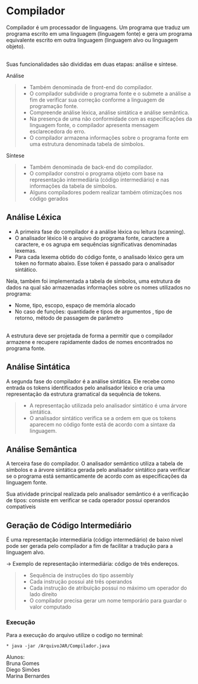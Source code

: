 # Compilador

Compilador é um processador de linguagens. Um programa que traduz um programa escrito em uma linguagem (linguagem fonte) e gera um programa equivalente escrito em outra linguagem (linguagem alvo ou linguagem objeto). <br /> <br />

Suas funcionalidades são divididas em duas etapas: análise e síntese. <br />

Análise <br />
> * Também denominada de front-end do compilador. <br />
> * O compilador subdivide o programa fonte e o submete a análise a fim de verificar sua correção conforme a linguagem de programação fonte. <br />
> * Compreende análise léxica, análise sintática e análise semântica.  <br />
> * Na presença de uma não conformidade com as especificações da linguagem fonte, o compilador apresenta mensagem esclarecedora do erro. <br />
> * O compilador armazena informações sobre o programa fonte em uma estrutura denominada tabela de símbolos. <br />

Síntese <br />
> * Também denominada de back-end do compilador. <br />
> * O compilador constroi o programa objeto com base na representação intermediária (código intermediário) e nas informações da tabela de símbolos. <br />
> * Alguns compiladores podem realizar também otimizações nos código gerados <br />

## Análise Léxica

* A primeira fase do compilador é a análise léxica ou leitura (scanning). <br />
* O analisador léxico lê o arquivo do programa fonte, caractere a caractere, e os agrupa em sequências significativas denominadas lexemas. <br />
* Para cada lexema obtido do código fonte, o analisado léxico gera um token no formato abaixo. Esse token é passado para o analisador sintático. <br />

Nela, também foi implementada a tabela de símbolos, uma estrutura de dados na qual são armazenadas informações sobre os nomes utilizados no programa: <br />
* Nome, tipo, escopo, espaço de memória alocado <br />
* No caso de funções: quantidade e tipos de argumentos , tipo de retorno, método de passagem de parâmetro <br /><br />

A estrutura deve ser projetada de forma a permitir que o compilador armazene e recupere rapidamente dados de nomes encontrados no programa fonte. <br />

## Análise Sintática

A segunda fase do compilador é a análise sintática. Ele recebe como entrada os tokens identificados pelo analisador léxico e cria uma representação da estrutura gramatical da sequência de tokens. <br />
> * A representação utilizada pelo analisador sintático é uma árvore sintática. <br />
> * O analisador sintático verifica se a ordem em que os tokens aparecem no código fonte está de acordo com a sintaxe da linguagem. <br />

## Análise Semântica

A terceira fase do compilador. O analisador semântico utiliza a tabela de símbolos e a árvore sintática gerada pelo analisador sintático para verificar se o programa está semanticamente de acordo com as especificações da linguagem fonte. <br />

Sua atividade principal realizada pelo analisador semântico é a verificação de tipos: consiste em verificar se cada operador possui operandos compatíveis <br />

## Geração de Código Intermediário
É uma representação intermediária (código intermediário) de baixo nível pode ser gerada pelo compilador a fim de facilitar a tradução para a linguagem alvo. <br />

-> Exemplo de representação intermediária: código de três endereços. <br />
> * Sequência de instruções do tipo assembly <br />
> * Cada instrução possui até três operandos <br />
> * Cada instrução de atribuição possui no máximo um operador do lado direito <br />
> * O compilador precisa gerar um nome temporário para guardar o valor computado <br />


### Execução
Para a execução do arquivo utilize o codigo no terminal:

```* java -jar /ArquivoJAR/Compilador.java```

Alunos: <br />
Bruna Gomes <br />
Diego Simões <br />
Marina Bernardes <br />
